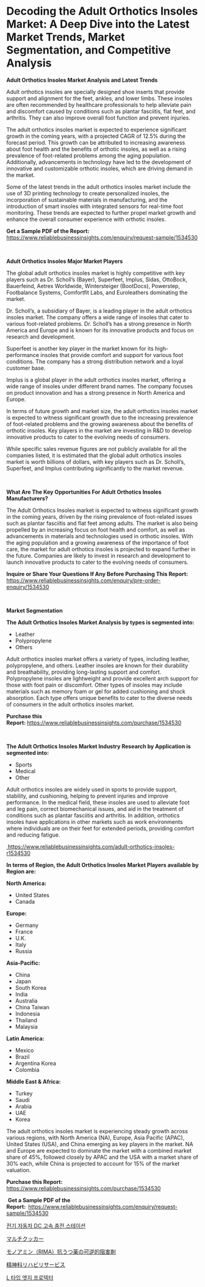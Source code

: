 <p><h1>Decoding the Adult Orthotics Insoles Market: A Deep Dive into the Latest Market Trends, Market Segmentation, and Competitive Analysis</h1></p><p><strong>Adult Orthotics Insoles Market Analysis and Latest Trends</strong></p>
<p><p>Adult orthotics insoles are specially designed shoe inserts that provide support and alignment for the feet, ankles, and lower limbs. These insoles are often recommended by healthcare professionals to help alleviate pain and discomfort caused by conditions such as plantar fasciitis, flat feet, and arthritis. They can also improve overall foot function and prevent injuries.</p><p>The adult orthotics insoles market is expected to experience significant growth in the coming years, with a projected CAGR of 12.5% during the forecast period. This growth can be attributed to increasing awareness about foot health and the benefits of orthotic insoles, as well as a rising prevalence of foot-related problems among the aging population. Additionally, advancements in technology have led to the development of innovative and customizable orthotic insoles, which are driving demand in the market.</p><p>Some of the latest trends in the adult orthotics insoles market include the use of 3D printing technology to create personalized insoles, the incorporation of sustainable materials in manufacturing, and the introduction of smart insoles with integrated sensors for real-time foot monitoring. These trends are expected to further propel market growth and enhance the overall consumer experience with orthotic insoles.</p></p>
<p><strong>Get a Sample PDF of the Report:&nbsp;</strong> <a href="https://www.reliablebusinessinsights.com/enquiry/request-sample/1534530">https://www.reliablebusinessinsights.com/enquiry/request-sample/1534530</a></p>
<p>&nbsp;</p>
<p><strong>Adult Orthotics Insoles Major Market Players</strong></p>
<p><p>The global adult orthotics insoles market is highly competitive with key players such as Dr. Scholl’s (Bayer), Superfeet, Implus, Sidas, OttoBock, Bauerfeind, Aetrex Worldwide, Wintersteiger (BootDocs), Powerstep, Footbalance Systems, Comfortfit Labs, and Euroleathers dominating the market.</p><p>Dr. Scholl’s, a subsidiary of Bayer, is a leading player in the adult orthotics insoles market. The company offers a wide range of insoles that cater to various foot-related problems. Dr. Scholl’s has a strong presence in North America and Europe and is known for its innovative products and focus on research and development.</p><p>Superfeet is another key player in the market known for its high-performance insoles that provide comfort and support for various foot conditions. The company has a strong distribution network and a loyal customer base.</p><p>Implus is a global player in the adult orthotics insoles market, offering a wide range of insoles under different brand names. The company focuses on product innovation and has a strong presence in North America and Europe.</p><p>In terms of future growth and market size, the adult orthotics insoles market is expected to witness significant growth due to the increasing prevalence of foot-related problems and the growing awareness about the benefits of orthotic insoles. Key players in the market are investing in R&D to develop innovative products to cater to the evolving needs of consumers.</p><p>While specific sales revenue figures are not publicly available for all the companies listed, it is estimated that the global adult orthotics insoles market is worth billions of dollars, with key players such as Dr. Scholl’s, Superfeet, and Implus contributing significantly to the market revenue.</p></p>
<p>&nbsp;</p>
<p><strong>What Are The Key Opportunities For Adult Orthotics Insoles Manufacturers?</strong></p>
<p><p>The Adult Orthotics Insoles market is expected to witness significant growth in the coming years, driven by the rising prevalence of foot-related issues such as plantar fasciitis and flat feet among adults. The market is also being propelled by an increasing focus on foot health and comfort, as well as advancements in materials and technologies used in orthotic insoles. With the aging population and a growing awareness of the importance of foot care, the market for adult orthotics insoles is projected to expand further in the future. Companies are likely to invest in research and development to launch innovative products to cater to the evolving needs of consumers.</p></p>
<p><strong>Inquire or Share Your Questions If Any Before Purchasing This Report:</strong> <a href="https://www.reliablebusinessinsights.com/enquiry/pre-order-enquiry/1534530">https://www.reliablebusinessinsights.com/enquiry/pre-order-enquiry/1534530</a></p>
<p>&nbsp;</p>
<p><strong>Market Segmentation</strong></p>
<p><strong>The Adult Orthotics Insoles Market Analysis by types is segmented into:</strong></p>
<p><ul><li>Leather</li><li>Polypropylene</li><li>Others</li></ul></p>
<p><p>Adult orthotics insoles market offers a variety of types, including leather, polypropylene, and others. Leather insoles are known for their durability and breathability, providing long-lasting support and comfort. Polypropylene insoles are lightweight and provide excellent arch support for those with foot pain or discomfort. Other types of insoles may include materials such as memory foam or gel for added cushioning and shock absorption. Each type offers unique benefits to cater to the diverse needs of consumers in the adult orthotics insoles market.</p></p>
<p><strong>Purchase this Report:&nbsp;</strong><a href="https://www.reliablebusinessinsights.com/purchase/1534530">https://www.reliablebusinessinsights.com/purchase/1534530</a></p>
<p>&nbsp;</p>
<p><strong>The Adult Orthotics Insoles Market Industry Research by Application is segmented into:</strong></p>
<p><ul><li>Sports</li><li>Medical</li><li>Other</li></ul></p>
<p><p>Adult orthotics insoles are widely used in sports to provide support, stability, and cushioning, helping to prevent injuries and improve performance. In the medical field, these insoles are used to alleviate foot and leg pain, correct biomechanical issues, and aid in the treatment of conditions such as plantar fasciitis and arthritis. In addition, orthotics insoles have applications in other markets such as work environments where individuals are on their feet for extended periods, providing comfort and reducing fatigue.</p></p>
<p><a href="https://www.reliablebusinessinsights.com/adult-orthotics-insoles-r1534530">&nbsp;https://www.reliablebusinessinsights.com/adult-orthotics-insoles-r1534530</a></p>
<p><strong>In terms of Region, the Adult Orthotics Insoles Market Players available by Region are:</strong></p>
<p>
    <p> <strong> North America: </strong>
        <ul>
            <li>United States</li>
            <li>Canada</li>
        </ul>
        </p> 
    <p> <strong> Europe: </strong>
        <ul>
            <li>Germany</li>
            <li>France</li>
            <li>U.K.</li>
            <li>Italy</li>
            <li>Russia</li>
        </ul>
        </p> 
    <p> <strong> Asia-Pacific: </strong>
        <ul>
            <li>China</li>
            <li>Japan</li>
            <li>South Korea</li>
            <li>India</li>
            <li>Australia</li>
            <li>China Taiwan</li>
            <li>Indonesia</li>
            <li>Thailand</li>
            <li>Malaysia</li>
        </ul>
        </p> 
    <p> <strong> Latin America: </strong>
        <ul>
            <li>Mexico</li>
            <li>Brazil</li>
            <li>Argentina Korea</li>
            <li>Colombia</li>
        </ul>
        </p> 
    <p> <strong> Middle East & Africa: </strong>
        <ul>
            <li>Turkey</li>
            <li>Saudi</li>
            <li>Arabia</li>
            <li>UAE</li>
            <li>Korea</li>
        </ul>
    </p>
    </p>
<p><p>The adult orthotics insoles market is experiencing steady growth across various regions, with North America (NA), Europe, Asia Pacific (APAC), United States (USA), and China emerging as key players in the market. NA and Europe are expected to dominate the market with a combined market share of 45%, followed closely by APAC and the USA with a market share of 30% each, while China is projected to account for 15% of the market valuation.</p></p>
<p><strong>Purchase this Report: </strong><a href="https://www.reliablebusinessinsights.com/purchase/1534530">https://www.reliablebusinessinsights.com/purchase/1534530</a></p>
<p>&nbsp;<strong>Get a Sample PDF of the Report:&nbsp;&nbsp;</strong><a href="https://www.reliablebusinessinsights.com/enquiry/request-sample/1534530">https://www.reliablebusinessinsights.com/enquiry/request-sample/1534530</a></p>
<p><strong></strong></p>
<p><p><a href="https://github.com/mpodehpw07370073/Market-Research-Report-List-2/blob/main/8407487153075.md">전기 자동차 DC 고속 충전 스테이션</a></p><p><a href="https://github.com/DayanaRunolfsdottir/Market-Research-Report-List-1/blob/main/8501590145049.md">マルチクッカー</a></p><p><a href="https://medium.com/@saplakhanom821/%E5%8D%98%E8%83%BA%E9%85%B8%E3%81%AE%E9%80%86%E8%BB%A2%E9%98%BB%E5%AE%B3%E5%89%A4-rima-%E6%8A%97%E3%81%86%E3%81%A4%E8%96%AC%E5%B8%82%E5%A0%B4%E3%81%AE%E5%8B%95%E5%90%91%E3%81%A8%E5%88%86%E6%9E%90-%E5%B0%86%E6%9D%A5%E3%81%AE%E6%88%90%E9%95%B7%E3%81%AE%E6%A9%9F%E4%BC%9A%E3%81%A8%E8%AA%B2%E9%A1%8C-2024%E5%B9%B4-2031%E5%B9%B4-256569b4ecca">モノアミン（RIMA）抗うつ薬の可逆的阻害剤</a></p><p><a href="https://medium.com/@thchukest8q/%E7%B2%BE%E7%A5%9E%E5%8C%BB%E7%99%82%E3%83%AA%E3%83%8F%E3%83%93%E3%83%AA%E3%83%86%E3%83%BC%E3%82%B7%E3%83%A7%E3%83%B3%E3%82%B5%E3%83%BC%E3%83%93%E3%82%B9%E6%A5%AD%E7%95%8C%E5%88%86%E6%9E%90%E3%83%AC%E3%83%9D%E3%83%BC%E3%83%88-%E5%B8%82%E5%A0%B4%E8%A6%8F%E6%A8%A1-%E3%82%B7%E3%82%A7%E3%82%A2-%E3%82%A2%E3%83%97%E3%83%AA%E3%82%B1%E3%83%BC%E3%82%B7%E3%83%A7%E3%83%B3-%E5%9C%B0%E5%9F%9F-%E7%AB%B6%E4%BA%89%E6%88%A6%E7%95%A5%E3%81%AB%E3%82%88%E3%82%8B%E3%83%88%E3%83%AC%E3%83%B3%E3%83%89-2024%E5%B9%B4-2031%E5%B9%B4-30d52637fd0a">精神科リハビリサービス</a></p><p><a href="https://medium.com/@howaoole34545/l-%ED%83%80%EC%9E%85-%EC%97%A3%EC%A7%80-%ED%94%84%EB%A1%9C%ED%85%8D%ED%84%B0-%EC%8B%9C%EC%9E%A5-%EA%B7%9C%EB%AA%A8-%EC%A0%90%EC%9C%A0%EC%9C%A8-%EB%B0%8F-%ED%8A%B8%EB%A0%8C%EB%93%9C-%EB%B6%84%EC%84%9D-%EB%B3%B4%EA%B3%A0%EC%84%9C-%EC%A0%9C%ED%92%88%EB%B3%84-%EB%AF%B8%EB%94%94%EC%97%84-%EB%93%80%ED%8B%B0-%ED%97%A4%EB%B9%84-%EB%93%80%ED%8B%B0-%EA%B8%B0%ED%83%80-%EB%B0%8F-%EC%84%B8%EA%B7%B8%EB%A8%BC%ED%8A%B8-%EC%98%88%EC%B8%A1-2024-2031-0b51725439da">L 타입 엣지 프로텍터</a></p></p>